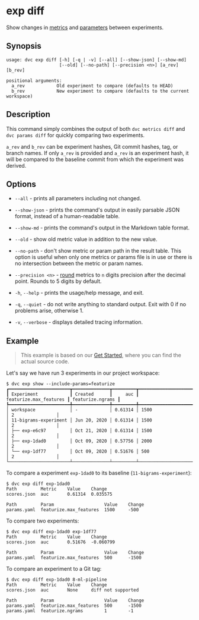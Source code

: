 # exp diff

Show changes in [metrics](/doc/command-reference/metrics) and
[parameters](/doc/command-reference/params) between experiments.

## Synopsis

```usage
usage: dvc exp diff [-h] [-q | -v] [--all] [--show-json] [--show-md]
                    [--old] [--no-path] [--precision <n>] [a_rev] [b_rev]

positional arguments:
  a_rev            Old experiment to compare (defaults to HEAD)
  b_rev            New experiment to compare (defaults to the current workspace)
```

## Description

This command simply combines the output of both `dvc metrics diff` and
`dvc params diff` for quickly comparing two experiments.

`a_rev` and `b_rev` can be experiment hashes, Git commit hashes, tag, or branch
names. If only `a_rev` is provided and `a_rev` is an experiment hash, it will be
compared to the baseline commit from which the experiment was derived.

## Options

- `--all` - prints all parameters including not changed.

- `--show-json` - prints the command's output in easily parsable JSON format,
  instead of a human-readable table.

- `--show-md` - prints the command's output in the Markdown table format.

- `--old` - show old metric value in addition to the new value.

- `--no-path` - don't show metric or param path in the result table. This option
  is useful when only one metrics or params file is in use or there is no
  intersection between the metric or param names.

- `--precision <n>` -
  [round](https://docs.python.org/3/library/functions.html#round) metrics to `n`
  digits precision after the decimal point. Rounds to 5 digits by default.

- `-h`, `--help` - prints the usage/help message, and exit.

- `-q`, `--quiet` - do not write anything to standard output. Exit with 0 if no
  problems arise, otherwise 1.

- `-v`, `--verbose` - displays detailed tracing information.

## Example

> This example is based on our
> [Get Started](/doc/tutorials/get-started/experiments), where you can find the
> actual source code.

Let's say we have run 3 experiments in our project workspace:

```dvc
$ dvc exp show --include-params=featurize
┏━━━━━━━━━━━━━━━━━━━━━━━┳━━━━━━━━━━━━━━┳━━━━━━━━━┳━━━━━━━━━━━━━━━━━━━━━━━━┳━━━━━━━━━━━━━━━━━━┓
┃ Experiment            ┃ Created      ┃     auc ┃ featurize.max_features ┃ featurize.ngrams ┃
┡━━━━━━━━━━━━━━━━━━━━━━━╇━━━━━━━━━━━━━━╇━━━━━━━━━╇━━━━━━━━━━━━━━━━━━━━━━━━╇━━━━━━━━━━━━━━━━━━┩
│ workspace             │ -            │ 0.61314 │ 1500                   │ 2                │
│ 11-bigrams-experiment │ Jun 20, 2020 │ 0.61314 │ 1500                   │ 2                │
│ ├── exp-e6c97         │ Oct 21, 2020 │ 0.61314 │ 1500                   │ 2                │
│ ├── exp-1dad0         │ Oct 09, 2020 │ 0.57756 │ 2000                   │ 2                │
│ └── exp-1df77         │ Oct 09, 2020 │ 0.51676 │ 500                    │ 2                │
└───────────────────────┴──────────────┴─────────┴────────────────────────┴──────────────────┘
```

To compare a experiment `exp-1dad0` to its baseline (`11-bigrams-experiment`):

```dvc
$ dvc exp diff exp-1dad0
Path         Metric    Value    Change
scores.json  auc       0.61314  0.035575

Path         Param                   Value    Change
params.yaml  featurize.max_features  1500     -500
```

To compare two experiments:

```dvc
$ dvc exp diff exp-1dad0 exp-1df77
Path         Metric    Value    Change
scores.json  auc       0.51676  -0.060799

Path         Param                   Value    Change
params.yaml  featurize.max_features  500      -1500
```

To compare an experiment to a Git tag:

```dvc
$ dvc exp diff exp-1dad0 8-ml-pipeline
Path         Metric    Value    Change
scores.json  auc       None     diff not supported

Path         Param                   Value    Change
params.yaml  featurize.max_features  500      -1500
params.yaml  featurize.ngrams        1        -1
```
